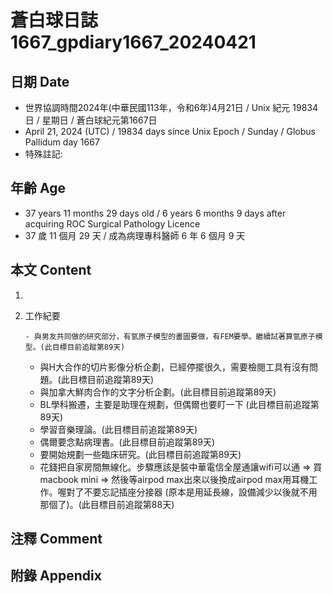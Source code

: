 [_metadata_:encoding]: - "utf-8"
[_metadata_:language]: - "zh-Hant-TW"
[_metadata_:fileformat]: - "markdown"
[_metadata_:MIME_type]: - "text/plain"
[_metadata_:markdown_version]: - "commonmark version 0.30"
[_metadata_:markdown_spec]: - "https://spec.commonmark.org/0.30/"

# 蒼白球日誌1667_gpdiary1667_20240421 #

## 日期 Date ##

* 世界協調時間2024年(中華民國113年，令和6年)4月21日 / Unix 紀元 19834 日 / 星期日 / 蒼白球紀元第1667日
* April 21, 2024 (UTC) / 19834 days since Unix Epoch / Sunday / Globus Pallidum day 1667
* 特殊註記:

## 年齡 Age ##

* 37 years 11 months 29 days old / 6 years 6 months 9 days after acquiring ROC Surgical Pathology Licence
* 37 歲 11 個月 29 天 / 成為病理專科醫師 6 年 6 個月 9 天

## 本文 Content ##

1. 

    
2. 工作紀要

       - 與男友共同做的研究部分，有氫原子模型的畫圖要做，有FEM要學。繼續試著算氫原子模型。(此目標目前追蹤第89天)
   - 與H大合作的切片影像分析企劃，已經停擺很久，需要檢閱工具有沒有問題。(此目標目前追蹤第89天)
   - 與加拿大鮮肉合作的文字分析企劃。(此目標目前追蹤第89天)
   - BL學科搬遷，主要是助理在規劃，但偶爾也要盯一下 (此目標目前追蹤第89天)
   - 學習音樂理論。(此目標目前追蹤第89天)
   - 偶爾要念點病理書。(此目標目前追蹤第89天)
   - 要開始規劃一些臨床研究。(此目標目前追蹤第89天)
   - 花錢把自家房間無線化。步驟應該是裝中華電信全屋通讓wifi可以通 => 買macbook mini => 然後等airpod max出來以後換成airpod max用耳機工作。喔對了不要忘記插座分接器 (原本是用延長線，設備減少以後就不用那個了)。(此目標目前追蹤第88天)


## 注釋 Comment ##


## 附錄 Appendix ##

